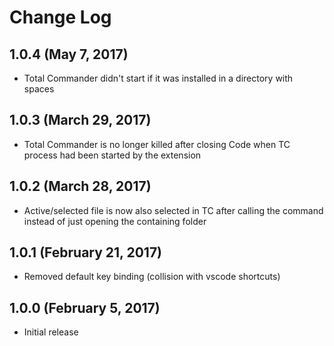 # Change Log

## 1.0.4 (May 7, 2017)

- Total Commander didn't start if it was installed in a directory with spaces

## 1.0.3 (March 29, 2017)

- Total Commander is no longer killed after closing Code when TC process had been started by the extension

## 1.0.2 (March 28, 2017)

- Active/selected file is now also selected in TC after calling the command instead of just opening the containing folder

## 1.0.1 (February 21, 2017)

- Removed default key binding (collision with vscode shortcuts)

## 1.0.0 (February 5, 2017)

- Initial release
